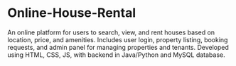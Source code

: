# Online-House-Rental
An online platform for users to search, view, and rent houses based on location, price, and amenities. Includes user login, property listing, booking requests, and admin panel for managing properties and tenants. Developed using HTML, CSS, JS, with backend in Java/Python and MySQL database.
